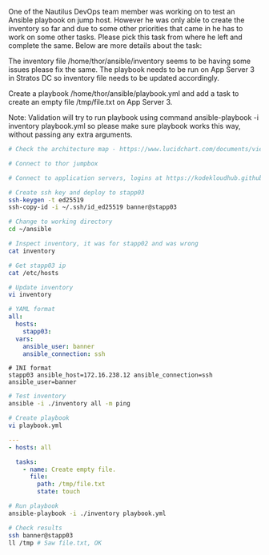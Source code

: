 One of the Nautilus DevOps team member was working on to test an Ansible playbook on jump host. However he was only able to create the inventory so far and due to some other priorities that came in he has to work on some other tasks. Please pick this task from where he left and complete the same. Below are more details about the task:


The inventory file /home/thor/ansible/inventory seems to be having some issues please fix the same. The playbook needs to be run on App Server 3 in Stratos DC so inventory file needs to be updated accordingly.

Create a playbook /home/thor/ansible/playbook.yml and add a task to create an empty file /tmp/file.txt on App Server 3.

Note: Validation will try to run playbook using command ansible-playbook -i inventory playbook.yml so please make sure playbook works this way, without passing any extra arguments.

```bash
# Check the architecture map - https://www.lucidchart.com/documents/view/58e22de2-c446-4b49-ae0f-db79a3318e97/0_0

# Connect to thor jumpbox

# Connect to application servers, logins at https://kodekloudhub.github.io/kodekloud-engineer/docs/projects/nautilus

# Create ssh key and deploy to stapp03
ssh-keygen -t ed25519
ssh-copy-id -i ~/.ssh/id_ed25519 banner@stapp03

# Change to working directory
cd ~/ansible

# Inspect inventory, it was for stapp02 and was wrong
cat inventory

# Get stapp03 ip
cat /etc/hosts

# Update inventory
vi inventory
```

```yaml
# YAML format
all:
  hosts:
    stapp03:
  vars:
    ansible_user: banner
    ansible_connection: ssh
```

```
# INI format
stapp03 ansible_host=172.16.238.12 ansible_connection=ssh ansible_user=banner
```

```bash
# Test inventory
ansible -i ./inventory all -m ping

# Create playbook
vi playbook.yml
```

```yaml
---
- hosts: all

  tasks:
    - name: Create empty file.
      file:
        path: /tmp/file.txt
        state: touch
```

```bash
# Run playbook
ansible-playbook -i ./inventory playbook.yml

# Check results
ssh banner@stapp03
ll /tmp # Saw file.txt, OK
```
